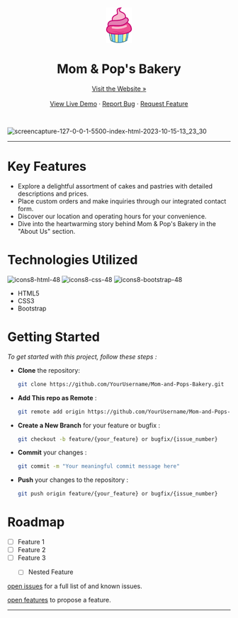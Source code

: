 <a name="readme-top"></a>
<br />
<div align="center">
  <a href="https://github.com/YourUsername/Mom-and-Pops-Bakery">
    <img src="assets/img/logo.png" alt="Logo" height="80">
  </a>
<h1> Mom & Pop's Bakery
</h1>
<a href="https://ranitmanik.github.io/Mom-and-Pops-Bakery/">Visit the Website »</a>
<br >
  <br>
<a href="https://ranitmanik.github.io/Mom-and-Pops-Bakery/">View Live Demo</a>
·
<a href=".github/bug-report---.md">Report Bug</a>
·
<a href=".github/feature-request---.md">Request Feature</a>
  </p>
</div>
<br>

![screencapture-127-0-0-1-5500-index-html-2023-10-15-13_23_30](https://github.com/RanitManik/Mom-and-Pops-Bakery/assets/138437760/2d22b6b7-c5b3-41d3-8b5f-664612fafd39)

---

# Key Features

- Explore a delightful assortment of cakes and pastries with detailed descriptions and prices.
- Place custom orders and make inquiries through our integrated contact form.
- Discover our location and operating hours for your convenience.
- Dive into the heartwarming story behind Mom & Pop's Bakery in the "About Us" section.

# Technologies Utilized

![icons8-html-48](https://github.com/RanitManik/Mom-and-Pops-Bakery/assets/138437760/c594a0ea-6814-49d5-be42-42ed554d6914)
![icons8-css-48](https://github.com/RanitManik/Mom-and-Pops-Bakery/assets/138437760/8e945635-63f1-4770-acba-ff21584f1b05)
![icons8-bootstrap-48](https://github.com/RanitManik/Mom-and-Pops-Bakery/assets/138437760/d2153eab-1188-4bac-85ac-d87153a3fc60)

- HTML5
- CSS3
- Bootstrap


# Getting Started

_To get started with this project, follow these steps :_
<br>

- **Clone** the repository:

   ```bash
   git clone https://github.com/YourUsername/Mom-and-Pops-Bakery.git

- **Add This repo as Remote**  :

   ```bash
   git remote add origin https://github.com/YourUsername/Mom-and-Pops-Bakery.git

- **Create a New Branch** for your feature or bugfix :

   ```bash
   git checkout -b feature/{your_feature} or bugfix/{issue_number}
   
- **Commit** your changes :

   ```bash
   git commit -m "Your meaningful commit message here"

- **Push** your changes to the repository :

   ```bash
   git push origin feature/{your_feature} or bugfix/{issue_number}

<!-- CONTACT -->

# Roadmap

- [ ] Feature 1
- [ ] Feature 2
- [ ] Feature 3
  - [ ] Nested Feature


 [open issues](.github/bug-report---.md) for a full list of and known issues.
 
 [open features](.github/feature-request---.md) to propose a feature.

 ---



